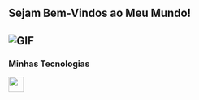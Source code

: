 ## Sejam Bem-Vindos ao Meu Mundo!

![GIF](https://i.gifer.com/origin/86/86ef84ebf9afe82f178a3f2288c71212_w200.gif)
-------

### Minhas Tecnologias

<img src="https://cdn.jsdelivr.net/gh/devicons/devicon@latest/icons/python/python-original.svg" width="30px">









<!--
<center><h2> Sejam Bem-Vindos ao Meu Mundo! </h2></center>

# Titulo 01
## Titulo 02
### Titulo 03
#### Titulo 04
##### Titulo 05
###### Titulo 06

*italico* ou _italico_

**Negrito** ou __negrito__

___negrito e italico___

- Lista 1
- Lista 2
    - Sublista
1. Lista 1
2. Lista 2
    1. Sublista

[texto da Imagem](https://media.istockphoto.com/id/147073727/pt/foto/ema.jpg?s=1024x1024&w=is&k=20&c=Tw3WOsoONDMKggMFMWx1LRb0f7TQ72xjlLA98awelL8=)

![Texto da Imagem](https://media.istockphoto.com/id/147073727/pt/foto/ema.jpg?s=1024x1024&w=is&k=20&c=Tw3WOsoONDMKggMFMWx1LRb0f7TQ72xjlLA98awelL8=)



`system.out.println();` 

``` system.out.println();system.out.println();system.out.println();system.out.println();system.out.println(); ```

> Texto da Citações

| Cabeçalho 1 | Cabeçalho 2 |
|------------ |------------ |
|TEXTO        | Texto 2     |
|texto 3      | Texto 4     |

- [x] Tarefa 01
- [ ] Tarefa 02 
-->



<!--
**FelipesMorais/FelipesMorais** is a ✨ _special_ ✨ repository because its `README.md` (this file) appears on your GitHub profile.

Here are some ideas to get you started:

- 🔭 I’m currently working on ...
- 🌱 I’m currently learning ...
- 👯 I’m looking to collaborate on ...
- 🤔 I’m looking for help with ...
- 💬 Ask me about ...
- 📫 How to reach me: ...
- 😄 Pronouns: ...
- ⚡ Fun fact: ...
-->
